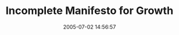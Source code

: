 ---
date: 2005-07-02 14:56:57
link:
  source: delicious
  source_url: https://del.icio.us/roytang
  text: Incomplete Manifesto for Growth
  url: http://www.brucemaudesign.com/manifesto.html
slug: incomplete-manifesto-for-growth
source: delicious
tags:
- lifehacks
- articles
- broken-link
title: Incomplete Manifesto for Growth
---